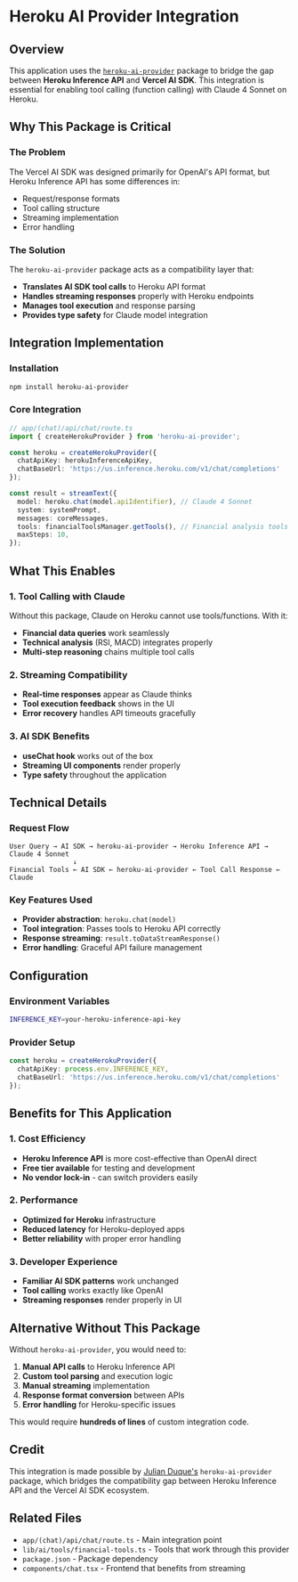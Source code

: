 # Heroku AI Provider Integration

## Overview

This application uses the [`heroku-ai-provider`](https://github.com/julianduque/heroku-ai-provider) package to bridge the gap between **Heroku Inference API** and **Vercel AI SDK**. This integration is essential for enabling tool calling (function calling) with Claude 4 Sonnet on Heroku.

## Why This Package is Critical

### The Problem
The Vercel AI SDK was designed primarily for OpenAI's API format, but Heroku Inference API has some differences in:
- Request/response formats
- Tool calling structure
- Streaming implementation
- Error handling

### The Solution
The `heroku-ai-provider` package acts as a compatibility layer that:
- **Translates AI SDK tool calls** to Heroku API format
- **Handles streaming responses** properly with Heroku endpoints
- **Manages tool execution** and response parsing
- **Provides type safety** for Claude model integration

## Integration Implementation

### Installation
```bash
npm install heroku-ai-provider
```

### Core Integration
```typescript
// app/(chat)/api/chat/route.ts
import { createHerokuProvider } from 'heroku-ai-provider';

const heroku = createHerokuProvider({
  chatApiKey: herokuInferenceApiKey,
  chatBaseUrl: 'https://us.inference.heroku.com/v1/chat/completions'
});

const result = streamText({
  model: heroku.chat(model.apiIdentifier), // Claude 4 Sonnet
  system: systemPrompt,
  messages: coreMessages,
  tools: financialToolsManager.getTools(), // Financial analysis tools
  maxSteps: 10,
});
```

## What This Enables

### 1. Tool Calling with Claude
Without this package, Claude on Heroku cannot use tools/functions. With it:
- **Financial data queries** work seamlessly
- **Technical analysis** (RSI, MACD) integrates properly
- **Multi-step reasoning** chains multiple tool calls

### 2. Streaming Compatibility
- **Real-time responses** appear as Claude thinks
- **Tool execution feedback** shows in the UI
- **Error recovery** handles API timeouts gracefully

### 3. AI SDK Benefits
- **useChat hook** works out of the box
- **Streaming UI components** render properly
- **Type safety** throughout the application

## Technical Details

### Request Flow
```
User Query → AI SDK → heroku-ai-provider → Heroku Inference API → Claude 4 Sonnet
                ↓
Financial Tools ← AI SDK ← heroku-ai-provider ← Tool Call Response ← Claude
```

### Key Features Used
- **Provider abstraction**: `heroku.chat(model)`
- **Tool integration**: Passes tools to Heroku API correctly
- **Response streaming**: `result.toDataStreamResponse()`
- **Error handling**: Graceful API failure management

## Configuration

### Environment Variables
```bash
INFERENCE_KEY=your-heroku-inference-api-key
```

### Provider Setup
```typescript
const heroku = createHerokuProvider({
  chatApiKey: process.env.INFERENCE_KEY,
  chatBaseUrl: 'https://us.inference.heroku.com/v1/chat/completions'
});
```

## Benefits for This Application

### 1. Cost Efficiency
- **Heroku Inference API** is more cost-effective than OpenAI direct
- **Free tier available** for testing and development
- **No vendor lock-in** - can switch providers easily

### 2. Performance
- **Optimized for Heroku** infrastructure
- **Reduced latency** for Heroku-deployed apps
- **Better reliability** with proper error handling

### 3. Developer Experience
- **Familiar AI SDK patterns** work unchanged
- **Tool calling** works exactly like OpenAI
- **Streaming responses** render properly in UI

## Alternative Without This Package

Without `heroku-ai-provider`, you would need to:
1. **Manual API calls** to Heroku Inference API
2. **Custom tool parsing** and execution logic
3. **Manual streaming** implementation
4. **Response format conversion** between APIs
5. **Error handling** for Heroku-specific issues

This would require **hundreds of lines** of custom integration code.

## Credit

This integration is made possible by [Julian Duque's](https://github.com/julianduque) `heroku-ai-provider` package, which bridges the compatibility gap between Heroku Inference API and the Vercel AI SDK ecosystem.

## Related Files

- `app/(chat)/api/chat/route.ts` - Main integration point
- `lib/ai/tools/financial-tools.ts` - Tools that work through this provider
- `package.json` - Package dependency
- `components/chat.tsx` - Frontend that benefits from streaming
